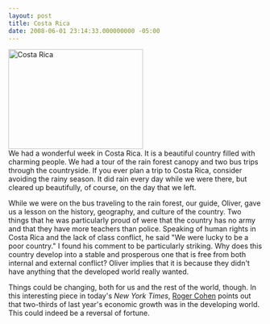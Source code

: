 ```yaml
---
layout: post
title: Costa Rica
date: 2008-06-01 23:14:33.000000000 -05:00
---
```

<p><img src="{{ site.baseurl }}/assets/costa-rica.png" alt="Costa Rica" height="198" width="267" /><br />
We had a wonderful week in Costa Rica. It is a beautiful country filled with charming people. We had a tour of the rain forest canopy and two bus trips through the countryside. If you ever plan a trip to Costa Rica, consider avoiding the rainy season. It did rain every day while we were there, but cleared up beautifully, of course, on the day that we left.</p>
<p>While we were on the bus traveling to the rain forest, our guide, Oliver, gave us a lesson on the history, geography, and culture of the country. Two things that he was particularly proud of were that the country has no army and that they have more teachers than police. Speaking of human rights in Costa Rica and the lack of class conflict, he said "We were lucky to be a poor country." I found his comment to be particularly striking. Why does this country develop into a stable and prosperous one that is free from both internal and external conflict? Oliver implies that it is because they didn't have anything that the developed world really wanted.</p>
<p>Things could be changing, both for us and the rest of the world, though. In this interesting piece in today's <em>New York Times</em>, <a href="http://www.nytimes.com/2008/06/02/opinion/l02cohen.html?th&amp;emc=th">Roger Cohen</a> points out that two-thirds of last year's economic growth was in the developing world. This could indeed be a reversal of fortune.</p>
